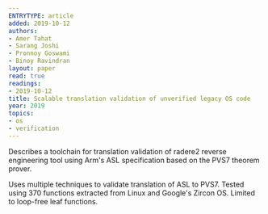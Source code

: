 ```yaml
---
ENTRYTYPE: article
added: 2019-10-12
authors:
- Amer Tahat
- Sarang Joshi
- Pronnoy Goswami
- Binoy Ravindran
layout: paper
read: true
readings:
- 2019-10-12
title: Scalable translation validation of unverified legacy OS code
year: 2019
topics:
- os
- verification
---
```


Describes a toolchain for translation validation of radere2 reverse engineering
tool using Arm's ASL specification based on the PVS7 theorem prover.

Uses multiple techniques to validate translation of ASL to PVS7.
Tested using 370 functions extracted from Linux and Google's Zircon OS.
Limited to loop-free leaf functions.
